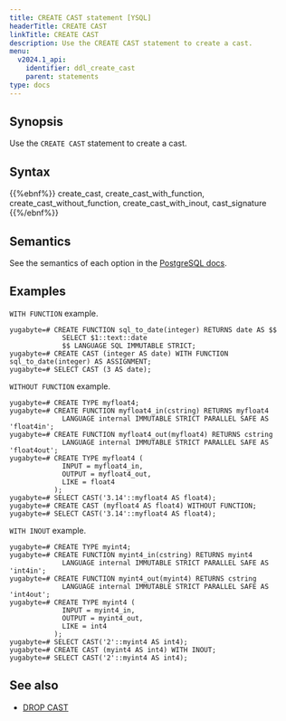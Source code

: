 ```yaml
---
title: CREATE CAST statement [YSQL]
headerTitle: CREATE CAST
linkTitle: CREATE CAST
description: Use the CREATE CAST statement to create a cast.
menu:
  v2024.1_api:
    identifier: ddl_create_cast
    parent: statements
type: docs
---
```


## Synopsis

Use the `CREATE CAST` statement to create a cast.

## Syntax

{{%ebnf%}}
  create_cast,
  create_cast_with_function,
  create_cast_without_function,
  create_cast_with_inout,
  cast_signature
{{%/ebnf%}}

## Semantics

See the semantics of each option in the [PostgreSQL docs][postgresql-docs-create-cast].

## Examples

`WITH FUNCTION` example.

```plpgsql
yugabyte=# CREATE FUNCTION sql_to_date(integer) RETURNS date AS $$
             SELECT $1::text::date
             $$ LANGUAGE SQL IMMUTABLE STRICT;
yugabyte=# CREATE CAST (integer AS date) WITH FUNCTION sql_to_date(integer) AS ASSIGNMENT;
yugabyte=# SELECT CAST (3 AS date);
```

`WITHOUT FUNCTION` example.

```plpgsql
yugabyte=# CREATE TYPE myfloat4;
yugabyte=# CREATE FUNCTION myfloat4_in(cstring) RETURNS myfloat4
             LANGUAGE internal IMMUTABLE STRICT PARALLEL SAFE AS 'float4in';
yugabyte=# CREATE FUNCTION myfloat4_out(myfloat4) RETURNS cstring
             LANGUAGE internal IMMUTABLE STRICT PARALLEL SAFE AS 'float4out';
yugabyte=# CREATE TYPE myfloat4 (
             INPUT = myfloat4_in,
             OUTPUT = myfloat4_out,
             LIKE = float4
           );
yugabyte=# SELECT CAST('3.14'::myfloat4 AS float4);
yugabyte=# CREATE CAST (myfloat4 AS float4) WITHOUT FUNCTION;
yugabyte=# SELECT CAST('3.14'::myfloat4 AS float4);
```

`WITH INOUT` example.

```plpgsql
yugabyte=# CREATE TYPE myint4;
yugabyte=# CREATE FUNCTION myint4_in(cstring) RETURNS myint4
             LANGUAGE internal IMMUTABLE STRICT PARALLEL SAFE AS 'int4in';
yugabyte=# CREATE FUNCTION myint4_out(myint4) RETURNS cstring
             LANGUAGE internal IMMUTABLE STRICT PARALLEL SAFE AS 'int4out';
yugabyte=# CREATE TYPE myint4 (
             INPUT = myint4_in,
             OUTPUT = myint4_out,
             LIKE = int4
           );
yugabyte=# SELECT CAST('2'::myint4 AS int4);
yugabyte=# CREATE CAST (myint4 AS int4) WITH INOUT;
yugabyte=# SELECT CAST('2'::myint4 AS int4);
```

## See also

- [DROP CAST](../ddl_drop_cast)

[postgresql-docs-create-cast]: https://www.postgresql.org/docs/11/sql-createcast.html
